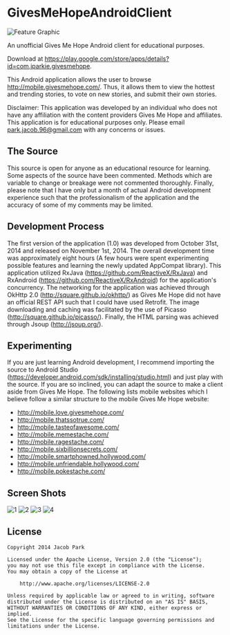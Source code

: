 GivesMeHopeAndroidClient
========================

![Feature Graphic](https://cloud.githubusercontent.com/assets/9499097/4872524/1f5e740a-61e9-11e4-9165-8f48289c6a80.jpg)

An unofficial Gives Me Hope Android client for educational purposes.

Download at https://play.google.com/store/apps/details?id=com.jparkie.givesmehope.

This Android application allows the user to browse http://mobile.givesmehope.com/. Thus, it allows them to view the hottest and trending stories, to vote on new stories, and submit their own stories.

Disclaimer: This application was developed by an individual who does not have any affiliation with the content providers Gives Me Hope and affiliates. This application is for educational purposes only. Please email park.jacob.96@gmail.com with any concerns or issues.

## The Source

This source is open for anyone as an educational resource for learning. Some aspects of the source have been commented. Methods which are variable to change or breakage were not commented thoroughly. Finally, please note that I have only but a month of actual Android development experience such that the professionalism of the application and the accuracy of some of my comments may be limited.

## Development Process

The first version of the application (1.0) was developed from October 31st, 2014 and released on November 1st, 2014. The overall development time was approximately eight hours (A few hours were spent experimenting possible features and learning the newly updated AppCompat library). This application utilized RxJava (https://github.com/ReactiveX/RxJava) and RxAndroid (https://github.com/ReactiveX/RxAndroid) for the application's concurrency. The networking for the application was achieved through OkHttp 2.0 (http://square.github.io/okhttp/) as Gives Me Hope did not have an official REST API such that I could have used Retrofit. The image downloading and caching was facilitated by the use of Picasso (http://square.github.io/picasso/). Finally, the HTML parsing was achieved through Jsoup (http://jsoup.org/).

## Experimenting

If you are just learning Android development, I recommend importing the source to Android Studio (https://developer.android.com/sdk/installing/studio.html) and just play with the source. If you are so inclined, you can adapt the source to make a client aside from Gives Me Hope. The following lists mobile websites which I believe follow a similar structure to the mobile Gives Me Hope website:
- http://mobile.love.givesmehope.com/
- http://mobile.thatssotrue.com/
- http://mobile.tasteofawesome.com/
- http://mobile.memestache.com/
- http://mobile.ragestache.com/
- http://mobile.sixbillionsecrets.com/
- http://mobile.smartphowned.hollywood.com/
- http://mobile.unfriendable.hollywood.com/
- http://mobile.pokestache.com/

## Screen Shots
![1](https://cloud.githubusercontent.com/assets/9499097/4872520/132ad250-61e9-11e4-8137-940962de82e3.png)
![2](https://cloud.githubusercontent.com/assets/9499097/4872519/132629b2-61e9-11e4-871f-ec6849b97189.png)
![3](https://cloud.githubusercontent.com/assets/9499097/4872521/132cf5da-61e9-11e4-968d-8a8d118a0443.png)
![4](https://cloud.githubusercontent.com/assets/9499097/4872522/1335a3d8-61e9-11e4-9b30-d607c9797e7b.png)

## License

    Copyright 2014 Jacob Park
    
    Licensed under the Apache License, Version 2.0 (the "License");
    you may not use this file except in compliance with the License.
    You may obtain a copy of the License at
    
        http://www.apache.org/licenses/LICENSE-2.0
    
    Unless required by applicable law or agreed to in writing, software
    distributed under the License is distributed on an "AS IS" BASIS,
    WITHOUT WARRANTIES OR CONDITIONS OF ANY KIND, either express or implied.
    See the License for the specific language governing permissions and
    limitations under the License.
